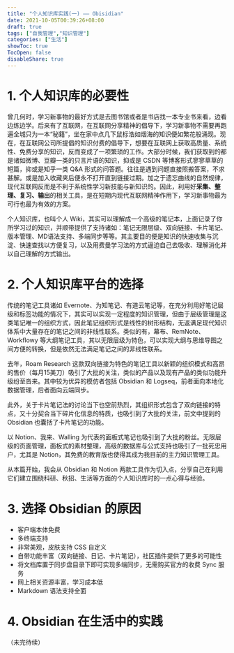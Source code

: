 ```yaml
---
title: "个人知识库实践(一) —— Obisidian"
date: 2021-10-05T00:39:26+08:00
draft: true
tags: ["自我管理","知识管理"]
categories: ["生活"]
showToc: true
TocOpen: false
disableShare: true
---
```


# 1. 个人知识库的必要性
曾几何时，学习新事物的最好方式是去图书馆或者是书店找一本专业书来看，边看边练边学。后来有了互联网，在互联网分享精神的倡导下，学习新事物不需要再跑遍全城只为一本“秘籍”，坐在家中点几下鼠标浩如烟海的知识便如繁花般涌现。现在，在互联网公司所提倡的知识付费的倡导下，想要在互联网上获取高质量、系统性、免费分享的知识，反而变成了一项繁琐的工作。大部分时候，我们获取到的都是诸如微博、豆瓣一类的只言片语的知识，抑或是 CSDN 等博客形式寥寥草草的短篇，抑或是知乎一类 Q&A 形式的问答题。往往是遇到问题直接照搬答案，不求甚解。或是加入收藏夹后便永不打开直到链接过期。加之于遗忘曲线的自然规律，现代互联网反而是不利于系统性学习新技能与新知识的。因此，利用好**采集、整理、复习、输出**的相关工具，是在短期内现代互联网精神作用下，学习新事物最为可行也最为有效的方案。

个人知识库，也叫个人 Wiki，其实可以理解成一个高级的笔记本，上面记录了你所学习过的知识，并顺带提供了支持诸如：笔记无限层级、双向链接、卡片笔记、版本管理、MD语法支持、多端同步等等。其主要目的便是知识的快速收集与沉淀、快速查找以方便复习，以及用费曼学习法的方式逼迫自己去吸收、理解消化并以自己理解的方式输出。

# 2. 个人知识库平台的选择
传统的笔记工具诸如 Evernote、为知笔记、有道云笔记等，在充分利用好笔记层级和标签功能的情况下，其实可以实现一定程度的知识管理，但由于层级管理是这类笔记唯一的组织方式，因此笔记组织形式是线性的树形结构，无返满足现代知识体系中大量存在的笔记之间的非线性联系。类似的有，幕布、RemNote、Workflowy 等大纲笔记工具，其以无限层级为特色，可以实现大纲与思维导图之间方便的转换，但是依然无法满足笔记之间的非线性联系。

去年，Roam Research 这款双向链接为特色的笔记工具以新颖的组织模式和高昂的售价（每月15美刀）吸引了大批的关注，类似的产品以及现有产品的类似功能升级纷至沓来。其中较为优异的模仿者包括 Obsidian 和 Logseq，前者面向本地化数据管理，后者面向云端同步。

此外，关于卡片笔记法的讨论当下也空前热烈，其组织形式包含了双向链接的特点，又十分契合当下碎片化信息的特质，也吸引到了大批的关注，前文中提到的 Obsidian 也囊括了卡片笔记的功能。

以 Notion、我来、Walling 为代表的面板式笔记也吸引到了大批的粉丝。无限层级的页面管理，面板式的素材整理，高级的数据库与公式支持也吸引了一批死忠用户，尤其是 Notion，其免费的教育版也使得其成为我目前的主力知识管理工具。

从本篇开始，我会从 Obsidian 和 Notion 两款工具作为切入点，分享自己在利用它们建立围绕科研、秋招、生活等方面的个人知识库时的一点心得与经验。

# 3. 选择 Obsidian 的原因
* 客户端本体免费
* 多终端支持
* 非常美观，皮肤支持 CSS 自定义
* 自带功能丰富（双向链接、日记、卡片笔记），社区插件提供了更多的可能性
* 将文档库置于同步盘目录下即可实现多端同步，无需购买官方的收费 Sync 服务
* 网上相关资源丰富，学习成本低
* Markdown 语法支持全面

# 4. Obsidian 在生活中的实践
（未完待续）